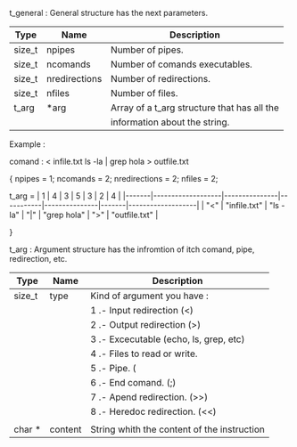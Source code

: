 t_general : General structure has the next parameters.


|	Type	|		Name		|		Description								|
|-----------|-------------------|-----------------------------------------------|
|	size_t	|	npipes			|	Number of pipes.							|
|	size_t	|	ncomands		|	Number of comands executables.				|
|	size_t	|	nredirections	|	Number of redirections.						|
|	size_t	|	nfiles			|	Number of files.							|
|	t_arg	|	*arg			|	Array of a t_arg structure that has all the	|
|			|					|	information about the string.				|


Example :

comand : < infile.txt ls -la | grep hola > outfile.txt

{
npipes = 1;
ncomands = 2;
nredirections = 2;
nfiles = 2;
	
t_arg =
|	1	|		4			|		3		|	5   	|		3		|	2	|		4			|
|-------|-------------------|---------------|-----------|---------------|-------|-------------------|
|	"<"	|	"infile.txt"	|	"ls -la"	|  "\|"	    |   "grep hola"	|   ">"	|	"outfile.txt"	|

	
}

t_arg : Argument structure has the infromtion of itch comand, pipe, redirection, etc.


|	Type	|		Name		|		Description								|
|-----------|-------------------|-----------------------------------------------|
|	size_t	|	type			|	Kind of argument you have : 				|
|			|					|	1 .- Input redirection (<)					|
|			|					|	2 .- Output redirection (>)					|
|			|					|	3 .- Excecutable (echo, ls, grep, etc)		|
|			|					|	4 .- Files to read or write.				|
|			|					|	5 .- Pipe. (|)								|
|			|					|	6 .- End comand. (;)						|
|			|					|	7 .- Apend redirection. (>>)				|
|			|					|	8 .- Heredoc redirection. (<<)				|
|			|					|												|
|	char *	|	content			|	String whith the content of the instruction	|

